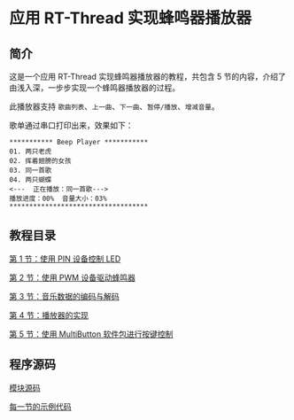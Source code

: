 # 应用 RT-Thread 实现蜂鸣器播放器
## 简介

这是一个应用 RT-Thread 实现蜂鸣器播放器的教程，共包含 5 节的内容，介绍了由浅入深，一步步实现一个蜂鸣器播放器的过程。

此播放器支持 `歌曲列表`、`上一曲`、`下一曲`、`暂停/播放`、`增减音量`。

歌单通过串口打印出来，效果如下：

```
*********** Beep Player ***********
01. 两只老虎
02. 挥着翅膀的女孩
03. 同一首歌
04. 两只蝴蝶
<---  正在播放：同一首歌--->
播放进度：00%  音量大小：03%
***********************************
```

## 教程目录

[第 1 节：使用 PIN 设备控制 LED](<https://github.com/Guozhanxin/RTT-BeepPlayer/blob/master/doc/第 1 节：使用 PIN 设备控制 LED.md>)

[第 2 节：使用 PWM 设备驱动蜂鸣器](<https://github.com/Guozhanxin/RTT-BeepPlayer/blob/master/doc/第 2 节：使用 PWM 设备驱动蜂鸣器.md>)

[第 3 节：音乐数据的编码与解码](<https://github.com/Guozhanxin/RTT-BeepPlayer/blob/master/doc/第 3 节：音乐数据的编码与解码.md>)

[第 4 节：播放器的实现](<https://github.com/Guozhanxin/RTT-BeepPlayer/blob/master/doc/第 4 节：播放器的实现.md>)

[第 5 节：使用 MultiButton 软件包进行按键控制](<https://github.com/Guozhanxin/RTT-BeepPlayer/blob/master/doc/第 5 节：使用 MultiButton 软件包进行按键控制.md>)

## 程序源码

[模块源码](code)

[每一节的示例代码](samples)

